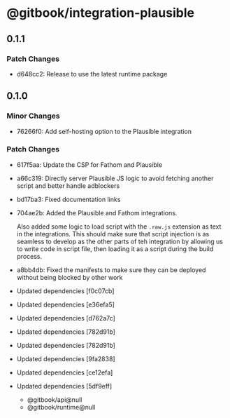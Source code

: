 # @gitbook/integration-plausible

## 0.1.1

### Patch Changes

-   d648cc2: Release to use the latest runtime package

## 0.1.0

### Minor Changes

-   76266f0: Add self-hosting option to the Plausible integration

### Patch Changes

-   617f5aa: Update the CSP for Fathom and Plausible
-   a66c319: Directly server Plausible JS logic to avoid fetching another script and better handle adblockers
-   bd17ba3: Fixed documentation links
-   704ae2b: Added the Plausible and Fathom integrations.

    Also added some logic to load script with the `.raw.js` extension as text in the integrations. This should make sure
    that script injection is as seamless to develop as the other parts of teh integration by allowing us to write code
    in script file, then loading it as a script during the build process.

-   a8bb4db: Fixed the manifests to make sure they can be deployed without being blocked by other work
-   Updated dependencies [f0c07cb]
-   Updated dependencies [e36efa5]
-   Updated dependencies [d762a7c]
-   Updated dependencies [782d91b]
-   Updated dependencies [782d91b]
-   Updated dependencies [9fa2838]
-   Updated dependencies [ce12efa]
-   Updated dependencies [5df9eff]
    -   @gitbook/api@null
    -   @gitbook/runtime@null
